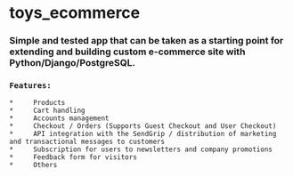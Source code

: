# toys_ecommerce
### Simple and tested app that can be taken as a starting point for extending and building custom e-commerce site with Python/Django/PostgreSQL.

### `Features:`
    *     Products
    *     Cart handling 
    *     Accounts management 
    *     Checkout / Orders (Supports Guest Checkout and User Checkout)
    *     API integration with the SendGrip / distribution of marketing and transactional messages to customers
    *     Subscription for users to newsletters and company promotions 
    *     Feedback form for visitors
    *     Others

